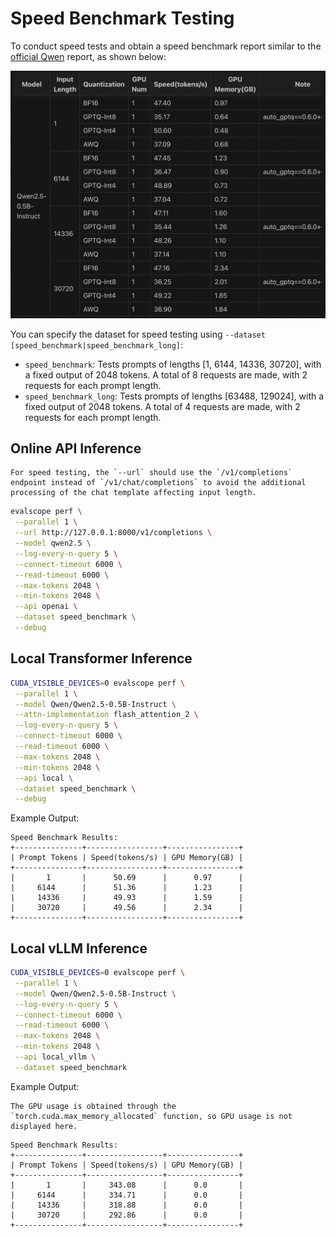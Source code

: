# Speed Benchmark Testing

To conduct speed tests and obtain a speed benchmark report similar to the [official Qwen](https://qwen.readthedocs.io/en/latest/benchmark/speed_benchmark.html) report, as shown below:

![image](./images/qwen_speed_benchmark.png)

You can specify the dataset for speed testing using `--dataset [speed_benchmark|speed_benchmark_long]`:

- `speed_benchmark`: Tests prompts of lengths [1, 6144, 14336, 30720], with a fixed output of 2048 tokens. 
  A total of 8 requests are made, with 2 requests for each prompt length.
- `speed_benchmark_long`: Tests prompts of lengths [63488, 129024], with a fixed output of 2048 tokens. 
  A total of 4 requests are made, with 2 requests for each prompt length.

## Online API Inference
```{note}
For speed testing, the `--url` should use the `/v1/completions` endpoint instead of `/v1/chat/completions` to avoid the additional processing of the chat template affecting input length.
```

```bash
evalscope perf \
 --parallel 1 \
 --url http://127.0.0.1:8000/v1/completions \
 --model qwen2.5 \
 --log-every-n-query 5 \
 --connect-timeout 6000 \
 --read-timeout 6000 \
 --max-tokens 2048 \
 --min-tokens 2048 \
 --api openai \
 --dataset speed_benchmark \
 --debug
```

## Local Transformer Inference
```bash
CUDA_VISIBLE_DEVICES=0 evalscope perf \
 --parallel 1 \
 --model Qwen/Qwen2.5-0.5B-Instruct \
 --attn-implementation flash_attention_2 \
 --log-every-n-query 5 \
 --connect-timeout 6000 \
 --read-timeout 6000 \
 --max-tokens 2048 \
 --min-tokens 2048 \
 --api local \
 --dataset speed_benchmark \
 --debug
```

Example Output:
```text
Speed Benchmark Results:
+---------------+-----------------+----------------+
| Prompt Tokens | Speed(tokens/s) | GPU Memory(GB) |
+---------------+-----------------+----------------+
|       1       |      50.69      |      0.97      |
|     6144      |      51.36      |      1.23      |
|     14336     |      49.93      |      1.59      |
|     30720     |      49.56      |      2.34      |
+---------------+-----------------+----------------+
```

## Local vLLM Inference
```bash
CUDA_VISIBLE_DEVICES=0 evalscope perf \
 --parallel 1 \
 --model Qwen/Qwen2.5-0.5B-Instruct \
 --log-every-n-query 5 \
 --connect-timeout 6000 \
 --read-timeout 6000 \
 --max-tokens 2048 \
 --min-tokens 2048 \
 --api local_vllm \
 --dataset speed_benchmark 
```

Example Output:
```{tip}
The GPU usage is obtained through the `torch.cuda.max_memory_allocated` function, so GPU usage is not displayed here.
```
```text
Speed Benchmark Results:
+---------------+-----------------+----------------+
| Prompt Tokens | Speed(tokens/s) | GPU Memory(GB) |
+---------------+-----------------+----------------+
|       1       |     343.08      |      0.0       |
|     6144      |     334.71      |      0.0       |
|     14336     |     318.88      |      0.0       |
|     30720     |     292.86      |      0.0       |
+---------------+-----------------+----------------+
```
